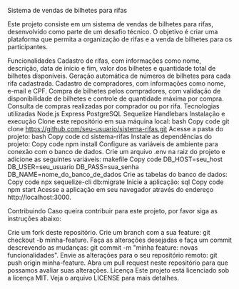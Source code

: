 Sistema de vendas de bilhetes para rifas

Este projeto consiste em um sistema de vendas de bilhetes para rifas, desenvolvido como parte de um desafio técnico. O objetivo é criar uma plataforma que permita a organização de rifas e a venda de bilhetes para os participantes.

Funcionalidades
Cadastro de rifas, com informações como nome, descrição, data de início e fim, valor dos bilhetes e quantidade total de bilhetes disponíveis.
Geração automática de números de bilhetes para cada rifa cadastrada.
Cadastro de compradores, com informações como nome, e-mail e CPF.
Compra de bilhetes pelos compradores, com validação de disponibilidade de bilhetes e controle de quantidade máxima por compra.
Consulta de compras realizadas por comprador ou por rifa.
Tecnologias utilizadas
Node.js
Express
PostgreSQL
Sequelize
Handlebars
Instalação e execução
Clone este repositório em sua máquina local:
bash
Copy code
git clone https://github.com/seu-usuario/sistema-rifas.git
Acesse a pasta do projeto:
bash
Copy code
cd sistema-rifas
Instale as dependências do projeto:
Copy code
npm install
Configure as variáveis de ambiente para conexão com o banco de dados. Crie um arquivo .env na raiz do projeto e adicione as seguintes variáveis:
makefile
Copy code
DB_HOST=seu_host
DB_USER=seu_usuario
DB_PASS=sua_senha
DB_NAME=nome_do_banco_de_dados
Crie as tabelas do banco de dados:
Copy code
npx sequelize-cli db:migrate
Inicie a aplicação:
sql
Copy code
npm start
Acesse a aplicação em seu navegador através do endereço http://localhost:3000.

Contribuindo
Caso queira contribuir para este projeto, por favor siga as instruções abaixo:

Crie um fork deste repositório.
Crie um branch com a sua feature: git checkout -b minha-feature.
Faça as alterações desejadas e faça um commit descrevendo as mudanças: git commit -m "minha feature: novas funcionalidades".
Envie as alterações para o seu repositório remoto: git push origin minha-feature.
Abra um pull request neste repositório para que possamos avaliar suas alterações.
Licença
Este projeto está licenciado sob a licença MIT. Veja o arquivo LICENSE para mais detalhes.